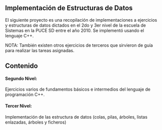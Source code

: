 ## Implementación de Estructuras de Datos

El siguiente proyecto es una recopilación de implementaciones a ejercicios y estructuras de datos dictados en el 2do y 3er nivel de la escuela de Sistemas en la PUCE SD entre el año 2010. Se implementó usando el lenguaje C++.

NOTA: También existen otros ejercicios de terceros que sirvieron de guía para realizar las tareas asignadas.

## Contenido

#### Segundo Nivel:
Ejercicios varios de fundamentos básicos e intermedios del lenguaje de programación C++.

#### Tercer Nivel: 
Implementación de las estructura de datos (colas, pilas, árboles, listas enlazadas, árboles y ficheros) 
